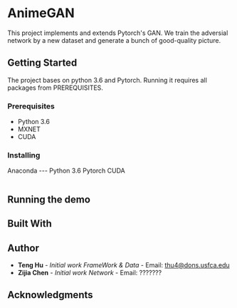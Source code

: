 # AnimeGAN
This project implements and extends Pytorch's GAN. We train the adversial network by a new dataset and generate a bunch of good-quality picture.

## Getting Started
The project bases on python 3.6 and Pytorch. Running it requires all packages from PREREQUISITES.

### Prerequisites
* Python 3.6
* MXNET
* CUDA

### Installing
Anaconda --- Python 3.6
Pytorch
CUDA

```

```
## Running the demo

## Built With

## Author
* **Teng Hu** - *Initial work FrameWork & Data* - Email: thu4@dons.usfca.edu
* **Zijia Chen** - *Initial work Network* - Email: ???????

## Acknowledgments
